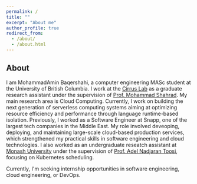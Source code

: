 ```yaml
---
permalink: /
title: ""
excerpt: "About me"
author_profile: true
redirect_from: 
  - /about/
  - /about.html
---
```


## **About**

I am MohammadAmin Baqershahi, a computer engineering MASc student at the University of British Columbia. I work at the [Cirrus Lab](https://cirrus.ece.ubc.ca/) as a graduate research assistant under the supervision of [Prof. Mohammad Shahrad](https://mshahrad.github.io/). My main research area is Cloud Computing. Currently, I work on building the next generation of serverless computing systems aiming at optimizing resource efficiency and performance through language runtime-based isolation. Previously, I worked as a Software Engineer at Snapp, one of the largest tech companies in the Middle East. My role involved deveoping, deploying, and maintaining large-scale cloud-based production services, which strengthened my practical skills in software engineering and cloud technologies. I also worked as an undergraduate reseatch assistant at [Monash University](https://www.monash.edu/) under the supervision of [Prof. Adel Nadjaran Toosi](https://adelnadjarantoosi.info/), focusing on Kubernetes scheduling.

Currently, I'm seeking internship opportunities in software engineering, cloud engineering, or DevOps.
